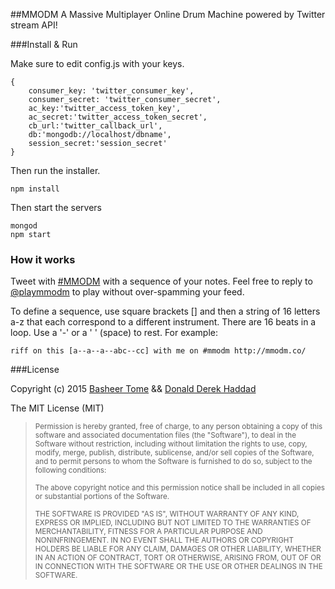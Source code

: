 ##MMODM
A Massive Multiplayer Online Drum Machine powered by Twitter stream API!

###Install & Run

Make sure to edit config.js with your keys.

```
{
    consumer_key: 'twitter_consumer_key',
    consumer_secret: 'twitter_consumer_secret',
    ac_key:'twitter_access_token_key',
    ac_secret:'twitter_access_token_secret',
    cb_url:'twitter_callback_url',
    db:'mongodb://localhost/dbname',
    session_secret:'session_secret'
}
```

Then run the installer.

```
npm install
```

Then start the servers

```
mongod
npm start
```

### How it works

Tweet with [#MMODM](http://twitter.com/search?q=%23MMODM) with a sequence of your notes. Feel free to reply to [@playmmodm](http://twitter.com/playmmodm) to play without over-spamming your feed.

To define a sequence, use square brackets [] and then a string of 16 letters a-z that each correspond to a different instrument. There are 16 beats in a loop. Use a '-' or a ' ' (space) to rest. For example:

```
riff on this [a--a--a--abc--cc] with me on #mmodm http://mmodm.co/
```

###License

Copyright (c) 2015 [Basheer Tome](http://basheertome.com/) && [Donald Derek Haddad](http://donaldderek.com/)

The MIT License (MIT)

> <sup>Permission is hereby granted, free of charge, to any person obtaining a copy of this software and associated documentation files (the "Software"), to deal in the Software without restriction, including without limitation the rights to use, copy, modify, merge, publish, distribute, sublicense, and/or sell copies of the Software, and to permit persons to whom the Software is furnished to do so, subject to the following conditions:</sup>
>
> <sup>The above copyright notice and this permission notice shall be included in all copies or substantial portions of the Software.</sup>
>
> <sup>THE SOFTWARE IS PROVIDED "AS IS", WITHOUT WARRANTY OF ANY KIND, EXPRESS OR IMPLIED, INCLUDING BUT NOT LIMITED TO THE WARRANTIES OF MERCHANTABILITY, FITNESS FOR A PARTICULAR PURPOSE AND NONINFRINGEMENT. IN NO EVENT SHALL THE AUTHORS OR COPYRIGHT HOLDERS BE LIABLE FOR ANY CLAIM, DAMAGES OR OTHER LIABILITY, WHETHER IN AN ACTION OF CONTRACT, TORT OR OTHERWISE, ARISING FROM, OUT OF OR IN CONNECTION WITH THE SOFTWARE OR THE USE OR OTHER DEALINGS IN THE SOFTWARE.</sup>
